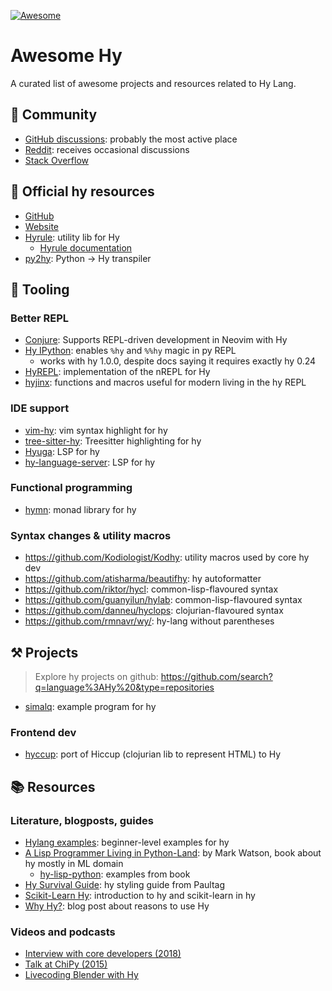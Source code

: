 [![Awesome](https://awesome.re/badge.svg)](https://awesome.re)

# Awesome Hy

A curated list of awesome projects and resources related to Hy Lang.

## 👥 Community

* [GitHub discussions](https://github.com/hylang/hy/discussions): probably the most active place
* [Reddit](https://www.reddit.com/r/hylang/): receives occasional discussions
* [Stack Overflow](https://stackoverflow.com/questions/tagged/hy)

## 🦋 Official hy resources

* [GitHub](https://github.com/hylang/hy)
* [Website](https://hylang.org/)
* [Hyrule](https://github.com/hylang/hyrule): utility lib for Hy
  * [Hyrule documentation](https://hylang.org/hyrule/doc/v1.0.0)
* [py2hy](https://github.com/hylang/py2hy): Python -> Hy transpiler


## 🧰 Tooling

### Better REPL

* [Conjure](https://github.com/Olical/conjure): Supports REPL-driven development in Neovim with Hy
* [Hy IPython](https://sr.ht/~wintershadows/hy-ipython/): enables `%hy` and `%%hy` magic in py REPL
  * works with hy 1.0.0, despite docs saying it requires exactly hy 0.24
* [HyREPL](https://github.com/allison-casey/HyREPL): implementation of the nREPL for Hy
* [hyjinx](https://github.com/atisharma/hyjinx): functions and macros useful for modern living in the hy REPL

### IDE support

* [vim-hy](https://github.com/hylang/vim-hy): vim syntax highlight for hy
* [tree-sitter-hy](https://github.com/kwshi/tree-sitter-hy): Treesitter highlighting for hy
* [Hyuga](https://github.com/sakuraiyuta/hyuga): LSP for hy
* [hy-language-server](https://github.com/rinx/hy-language-server): LSP for hy

### Functional programming

* [hymn](https://github.com/pyx/hymn): monad library for hy

### Syntax changes & utility macros
* https://github.com/Kodiologist/Kodhy: utility macros used by core hy dev
* https://github.com/atisharma/beautifhy: hy autoformatter
* https://github.com/riktor/hycl: common-lisp-flavoured syntax 
* https://github.com/guanyilun/hylab: common-lisp-flavoured syntax 
* https://github.com/danneu/hyclops: clojurian-flavoured syntax
* https://github.com/rmnavr/wy/: hy-lang without parentheses

## ⚒️ Projects

> Explore hy projects on github:
> https://github.com/search?q=language%3AHy%20&type=repositories

* [simalq](https://github.com/hylang/simalq): example program for hy

### Frontend dev
* [hyccup](https://github.com/Arkelis/hyccup): port of Hiccup (clojurian lib to represent HTML) to Hy


## 📚 Resources

### Literature, blogposts, guides
* [Hylang examples](https://github.com/ltrel/hylang-examples): beginner-level examples for hy
* [A Lisp Programmer Living in Python-Land](https://leanpub.com/hy-lisp-python): by Mark Watson, book about hy mostly in ML domain
  * [hy-lisp-python](https://github.com/mark-watson/hy-lisp-python): examples from book
* [Hy Survival Guide](https://notes.pault.ag/hy-survival-guide/): hy styling guide from Paultag
* [Scikit-Learn Hy](https://github.com/brackendev/scikit-learn-Hy): introduction to hy and scikit-learn in hy
* [Why Hy?](https://ravrlab.ru/en/cs/langs/hy/why_hy/): blog post about reasons to use Hy

### Videos and podcasts

* [Interview with core developers (2018)](https://www.youtube.com/watch?v=GA2ZR919h6k)
* [Talk at ChiPy (2015)](https://www.youtube.com/watch?v=SB9TWabor1k)
* [Livecoding Blender with Hy](https://www.youtube.com/watch?v=vRBdqsaKmuU)
